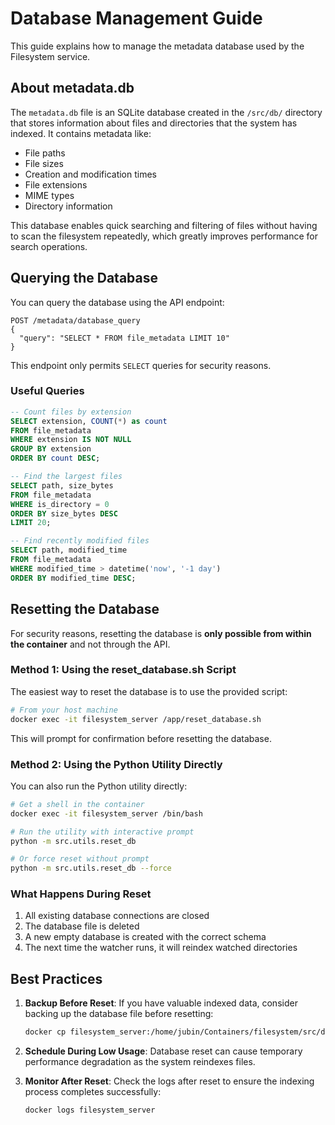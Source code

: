 # Database Management Guide

This guide explains how to manage the metadata database used by the Filesystem service.

## About metadata.db

The `metadata.db` file is an SQLite database created in the `/src/db/` directory that stores information about files and directories that the system has indexed. It contains metadata like:

- File paths
- File sizes
- Creation and modification times 
- File extensions
- MIME types
- Directory information

This database enables quick searching and filtering of files without having to scan the filesystem repeatedly, which greatly improves performance for search operations.

## Querying the Database

You can query the database using the API endpoint:

```
POST /metadata/database_query
{
  "query": "SELECT * FROM file_metadata LIMIT 10"
}
```

This endpoint only permits `SELECT` queries for security reasons.

### Useful Queries

```sql
-- Count files by extension
SELECT extension, COUNT(*) as count 
FROM file_metadata 
WHERE extension IS NOT NULL 
GROUP BY extension 
ORDER BY count DESC;

-- Find the largest files
SELECT path, size_bytes 
FROM file_metadata 
WHERE is_directory = 0 
ORDER BY size_bytes DESC 
LIMIT 20;

-- Find recently modified files
SELECT path, modified_time 
FROM file_metadata 
WHERE modified_time > datetime('now', '-1 day')
ORDER BY modified_time DESC;
```

## Resetting the Database

For security reasons, resetting the database is **only possible from within the container** and not through the API.

### Method 1: Using the reset_database.sh Script

The easiest way to reset the database is to use the provided script:

```bash
# From your host machine
docker exec -it filesystem_server /app/reset_database.sh
```

This will prompt for confirmation before resetting the database.

### Method 2: Using the Python Utility Directly

You can also run the Python utility directly:

```bash
# Get a shell in the container
docker exec -it filesystem_server /bin/bash

# Run the utility with interactive prompt
python -m src.utils.reset_db

# Or force reset without prompt
python -m src.utils.reset_db --force
```

### What Happens During Reset

1. All existing database connections are closed
2. The database file is deleted 
3. A new empty database is created with the correct schema
4. The next time the watcher runs, it will reindex watched directories

## Best Practices

1. **Backup Before Reset**: If you have valuable indexed data, consider backing up the database file before resetting:
   ```bash
   docker cp filesystem_server:/home/jubin/Containers/filesystem/src/db/metadata.db ./metadata.db.backup
   ```

2. **Schedule During Low Usage**: Database reset can cause temporary performance degradation as the system reindexes files.

3. **Monitor After Reset**: Check the logs after reset to ensure the indexing process completes successfully:
   ```bash
   docker logs filesystem_server
   ```
